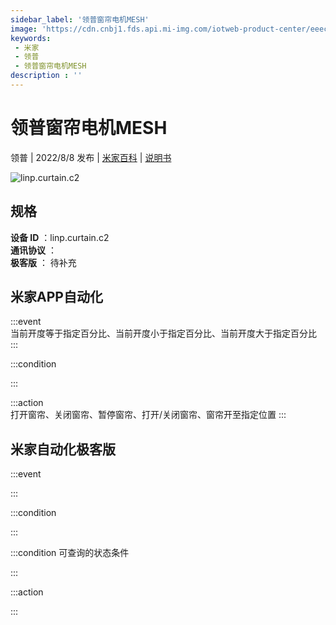 ```yaml
---
sidebar_label: '领普窗帘电机MESH'
image: 'https://cdn.cnbj1.fds.api.mi-img.com/iotweb-product-center/eeecb291734a00ef4f9a998efb946fe7_1656979960736.png?GalaxyAccessKeyId=AKVGLQWBOVIRQ3XLEW&Expires=9223372036854775807&Signature=sLCkSMUUqrhY8sEYH/VAAZs8+Ew='
keywords: 
 - 米家
 - 领普
 - 领普窗帘电机MESH
description : ''
---
```

# 领普窗帘电机MESH

领普 | 2022/8/8 发布 | [米家百科](https://home.mi.com/webapp/content/baike/product/index.html?model=linp.curtain.c2) | [说明书](https://home.mi.com/views/introduction.html?model=linp.curtain.c2&region=cn)

![linp.curtain.c2](https://cdn.cnbj1.fds.api.mi-img.com/iotweb-product-center/eeecb291734a00ef4f9a998efb946fe7_1656979960736.png?GalaxyAccessKeyId=AKVGLQWBOVIRQ3XLEW&Expires=9223372036854775807&Signature=sLCkSMUUqrhY8sEYH/VAAZs8+Ew=)

## 规格  
> 
**设备 ID** ：linp.curtain.c2  
**通讯协议** ：  
**极客版**  ： 待补充 


## 米家APP自动化  

:::event  
当前开度等于指定百分比、当前开度小于指定百分比、当前开度大于指定百分比
:::

:::condition  

:::

:::action   
打开窗帘、关闭窗帘、暂停窗帘、打开/关闭窗帘、窗帘开至指定位置
:::

## 米家自动化极客版  

:::event  

:::

:::condition  

:::

:::condition 可查询的状态条件  

:::

:::action  

:::

        
